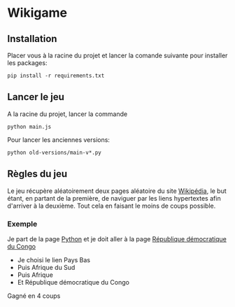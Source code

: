 # Wikigame

## Installation

Placer vous à la racine du projet et lancer la comande suivante pour installer les packages:

```
pip install -r requirements.txt
```

## Lancer le jeu 

A la racine du projet, lancer la commande

```
python main.js
```

Pour lancer les anciennes versions:

```
python old-versions/main-v*.py
```


## Règles du jeu

Le jeu récupère aléatoirement deux pages aléatoire du site [Wikipédia](https://fr.wikipedia.org/wiki/Wikip%C3%A9dia:Accueil_principal), le but étant, en partant de la première, de naviguer par les liens hypertextes afin d'arriver à la deuxième. Tout cela en faisant le moins de coups possible.

### Exemple

Je part de la page [Python](https://fr.wikipedia.org/wiki/Python_(langage)) et je doit aller à la page [République démocratique du Congo](https://fr.wikipedia.org/wiki/R%C3%A9publique_d%C3%A9mocratique_du_Congo)

- Je choisi le lien Pays Bas
- Puis Afrique du Sud
- Puis Afrique
- Et République démocratique du Congo
  
Gagné en 4 coups
